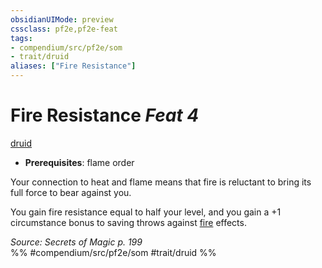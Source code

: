 ```yaml
---
obsidianUIMode: preview
cssclass: pf2e,pf2e-feat
tags:
- compendium/src/pf2e/som
- trait/druid
aliases: ["Fire Resistance"]
---
```

# Fire Resistance  *Feat 4*  
[druid](../../rules/traits/druid.md)  

- **Prerequisites**: flame order

Your connection to heat and flame means that fire is reluctant to bring its full force to bear against you.

You gain fire resistance equal to half your level, and you gain a +1 circumstance bonus to saving throws against [fire](../../rules/traits/fire.md) effects.

*Source: Secrets of Magic p. 199*  
%% #compendium/src/pf2e/som #trait/druid %%